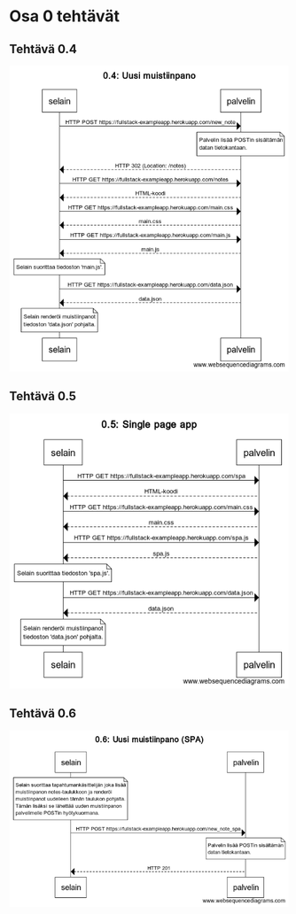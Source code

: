 # Osa 0 tehtävät

## Tehtävä 0.4

![Kaavio 0.4](uusi-muistiinpano-0.4.png)

## Tehtävä 0.5

![Kaavio 0.5](single-page-app-0.5.png)

## Tehtävä 0.6

![Kaavio 0.6](uusi-muistiinpano-spa-0.6.png)
